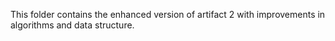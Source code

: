This folder contains the enhanced version of artifact 2 with improvements in algorithms and data structure. 
